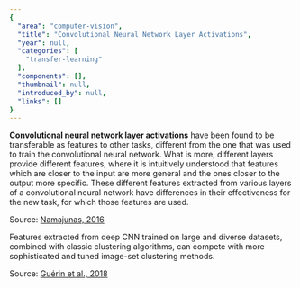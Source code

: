 ```yaml
---
{
  "area": "computer-vision",
  "title": "Convolutional Neural Network Layer Activations",
  "year": null,
  "categories": [
    "transfer-learning"
  ],
  "components": [],
  "thumbnail": null,
  "introduced_by": null,
  "links": []
}
---
```

**Convolutional neural network layer activations** have been found to be transferable as features to other tasks, different from the one that was used to train the convolutional neural network. What is more, different layers provide different features, where it is intuitively understood that features which are closer to the input are more general and the ones closer to the output more specific. These different features extracted from various layers of a convolutional neural network have differences in their effectiveness for the new task, for which those features are used.  

Source: [Namajunas, 2016](http://epublications.vu.lt/object/elaba:20203450/20203450.pdf)  

Features extracted from deep CNN trained on large and diverse datasets, combined with classic clustering algorithms, can compete with more sophisticated and tuned image-set clustering methods.  

Source: [Guérin et al., 2018](https://arxiv.org/pdf/1707.01700.pdf)  

